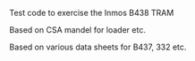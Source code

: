 Test code to exercise the Inmos B438 TRAM

Based on CSA mandel for loader etc.

Based on various data sheets for B437, 332 etc.



